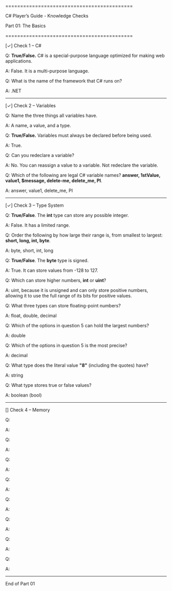 ===========================================

C# Player’s Guide - Knowledge Checks

Part 01: The Basics

===========================================



\[✓] Check 1 – C#

Q: **True/False.** C# is a special-purpose language optimized for making web applications.

A: False. It is a multi-purpose language.



Q: What is the name of the framework that C# runs on?

A: .NET



-------------------------------------------



\[✓] Check 2 – Variables

Q: Name the three things all variables have.

A: A name, a value, and a type.



Q: **True/False.** Variables must always be declared before being used.

A: True.



Q: Can you redeclare a variable?

A: No. You can reassign a value to a variable. Not redeclare the variable.



Q: Which of the following are legal C# variable names? **answer, 1stValue, value1, $message, delete-me, delete\_me, PI**.

A: answer, value1, delete\_me, PI



-------------------------------------------



\[✓] Check 3 – Type System

Q: **True/False**. The **int** type can store any possible integer.

A: False. It has a limited range.



Q: Order the following by how large their range is, from smallest to largest: **short, long, int, byte**.

A: byte, short, int, long



Q: **True/False**. The **byte** type is signed.

A: True. It can store values from -128 to 127.



Q: Which can store higher numbers, **int** or **uint**?

A: uint, because it is unsigned and can only store positive numbers, allowing it to use the full range of its bits for positive values.



Q: What three types can store floating-point numbers?

A: float, double, decimal



Q: Which of the options in question 5 can hold the largest numbers?

A: double



Q: Which of the options in question 5 is the most precise?

A: decimal



Q: What type does the literal value **"8"** (including the quotes) have?

A: string



Q: What type stores true or false values?

A: boolean (bool)



-------------------------------------------



\[] Check 4 – Memory

Q:

A:



Q:

A:



Q:

A:



Q:

A:



Q:

A:



Q:

A:



Q:

A:



Q:

A:



-------------------------------------------



End of Part 01



